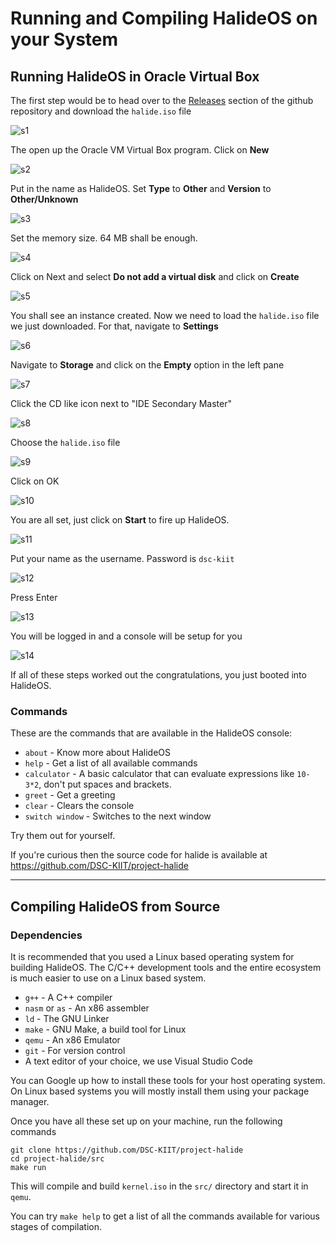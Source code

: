 # Running and Compiling HalideOS on your System

## Running HalideOS in Oracle Virtual Box

The first step would be to head over to the [Releases](https://github.com/DSC-KIIT/project-halide/releases) section of the github repository and download the `halide.iso` file

![s1](/project-halide/s1.png)

The open up the Oracle VM Virtual Box program. Click on **New**

![s2](/project-halide/s2.png)

Put in the name as HalideOS. Set **Type** to **Other** and **Version** to **Other/Unknown**

![s3](/project-halide/s3.png)

Set the memory size. 64 MB shall be enough.

![s4](/project-halide/s4.png)

Click on Next and select **Do not add a virtual disk** and click on **Create**

![s5](/project-halide/s5.png)

You shall see an instance created. Now we need to load the `halide.iso` file we just downloaded. For that, navigate to **Settings**

![s6](/project-halide/s6.png)

Navigate to **Storage** and click on the **Empty** option in the left pane

![s7](/project-halide/s7.png)

Click the CD like icon next to "IDE Secondary Master"

![s8](/project-halide/s8.png)

Choose the `halide.iso` file

![s9](/project-halide/s9.png)

Click on OK

![s10](/project-halide/s10.png)

You are all set, just click on **Start** to fire up HalideOS.

![s11](/project-halide/s11.png)

Put your name as the username. Password is `dsc-kiit`

![s12](/project-halide/s12.png)

Press Enter

![s13](/project-halide/s13.png)

You will be logged in and a console will be setup for you

![s14](/project-halide/s14.png)

If all of these steps worked out the congratulations, you just booted into HalideOS. 

### Commands

These are the commands that are available in the HalideOS console:

* `about` - Know more about HalideOS
* `help` - Get a list of all available commands
* `calculator` - A basic calculator that can evaluate expressions like `10-3*2`, don't put spaces and brackets.
* `greet` - Get a greeting
* `clear` - Clears the console
* `switch window` - Switches to the next window

Try them out for yourself.

If you're curious then the source code for halide is available at https://github.com/DSC-KIIT/project-halide

---


## Compiling HalideOS from Source

### Dependencies

It is recommended that you used a Linux based operating system for building HalideOS. The C/C++ development
tools and the entire ecosystem is much easier to use on a Linux based system.

- `g++` - A C++ compiler
- `nasm` or `as` - An x86 assembler
- `ld` - The GNU Linker
- `make` - GNU Make, a build tool for Linux
- `qemu` - An x86 Emulator
- `git` - For version control
- A text editor of your choice, we use Visual Studio Code

You can Google up how to install these tools for your host operating system. On Linux based systems you will
mostly install them using your package manager.

Once you have all these set up on your machine, run the following commands

```shell
git clone https://github.com/DSC-KIIT/project-halide
cd project-halide/src
make run
```

This will compile and build `kernel.iso` in the `src/` directory and start it in `qemu`. 

You can try `make help` to get a list of all the commands available for various stages of compilation.

